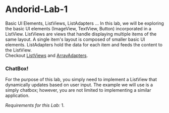 Andorid-Lab-1
=============

Basic UI Elements, ListViews, ListAdapters ... 
In this lab, we will be exploring the basic UI elements (ImageView, TextView, Button) incorporated in a ListView. ListViews are views that handle displaying multiple items of the same layout.  A single item's layout is composed of smaller basic UI elements. ListAdapters hold the data for each item and feeds the content to the ListView. <br>Checkout [ListViews](http://developer.android.com/reference/android/widget/ListView.html) and [ArrayAdapters](http://developer.android.com/reference/android/widget/ArrayAdapter.html). 

### ChatBox!
For the purpose of this lab, you simply need to implement a ListView that dynamically updates based on user input. The example we will use is a simply chatbox; however, you are not limited to implementing a similar application.


_Requirements for this Lab:_
1. 

